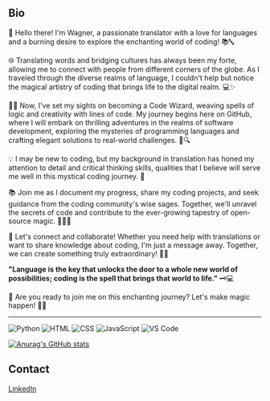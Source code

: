 ## Bio

👋 Hello there! I'm Wagner, a passionate translator with a love for languages and a burning desire to explore the enchanting world of coding! 📚🔤

🌐 Translating words and bridging cultures has always been my forte, allowing me to connect with people from different corners of the globe. As I traveled through the diverse realms of language, I couldn't help but notice the magical artistry of coding that brings life to the digital realm. 💻✨

🧙‍♂️ Now, I've set my sights on becoming a Code Wizard, weaving spells of logic and creativity with lines of code. My journey begins here on GitHub, where I will embark on thrilling adventures in the realms of software development, exploring the mysteries of programming languages and crafting elegant solutions to real-world challenges. 🚀🔍

💡 I may be new to coding, but my background in translation has honed my attention to detail and critical thinking skills, qualities that I believe will serve me well in this mystical coding journey. 🌟

📚 Join me as I document my progress, share my coding projects, and seek guidance from the coding community's wise sages. Together, we'll unravel the secrets of code and contribute to the ever-growing tapestry of open-source magic. 🧙‍♀️✨

💌 Let's connect and collaborate! Whether you need help with translations or want to share knowledge about coding, I'm just a message away. Together, we can create something truly extraordinary! 🤝🌈

**"Language is the key that unlocks the door to a whole new world of possibilities; coding is the spell that brings that world to life."** 🗝️💻

🌌 Are you ready to join me on this enchanting journey? Let's make magic happen! 🌟✨

---

![Python](	https://img.shields.io/badge/Python-FFD43B?style=for-the-badge&logo=python&logoColor=blue)
![HTML](https://img.shields.io/badge/HTML5-E34F26?style=for-the-badge&logo=html5&logoColor=white)
![CSS](https://img.shields.io/badge/CSS3-1572B6?style=for-the-badge&logo=css3&logoColor=white)
![JavaScript](https://img.shields.io/badge/JavaScript-323330?style=for-the-badge&logo=javascript&logoColor=F7DF1E)
![VS Code](https://img.shields.io/badge/VSCode-0078D4?style=for-the-badge&logo=visual%20studio%20code&logoColor=white)

[![Anurag's GitHub stats](https://github-readme-stats.vercel.app/api?username=wagnerbastos&theme=dracula)](https://github.com/wagnerbastos/github-readme-stats)

## Contact

[LinkedIn](https://www.linkedin.com/in/wagner-l-bastos-060490285/)
